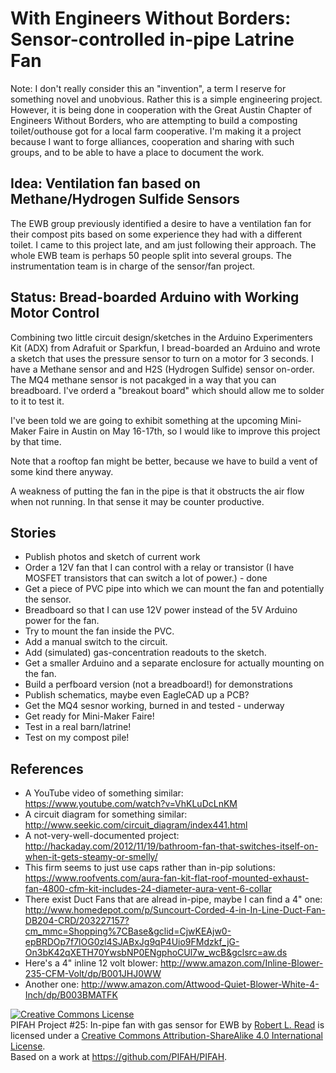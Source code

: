 # With Engineers Without Borders: Sensor-controlled in-pipe Latrine Fan

Note: I don't really consider this an "invention", a term I reserve for something novel and unobvious. Rather this is
a simple engineering project.  However, it is being done in cooperation with the Great Austin Chapter of Engineers Without Borders,
who are attempting to build a composting toilet/outhouse got for a local farm cooperative. I'm making it a project because
I want to forge alliances, cooperation and sharing with such groups, and to be able to have a place to document the work.

## Idea: Ventilation fan based on Methane/Hydrogen Sulfide Sensors

The EWB group previously identified a desire to have a ventilation fan for their compost pits based on some experience
they had with a different toilet. I came to this project late, and am just following their approach. The whole EWB team
is perhaps 50 people split into several groups. The instrumentation team is in charge of the sensor/fan project.

## Status: Bread-boarded Arduino with Working Motor Control

Combining two little circuit design/sketches in the Arduino Experimenters Kit (ADX) from Adrafuit or Sparkfun, I bread-boarded
an Arduino and wrote a sketch that uses the pressure sensor to turn on a motor for 3 seconds.  I have a Methane sensor and
and H2S (Hydrogen Sulfide) sensor on-order.  The MQ4 methane sensor is not pacakged in a way that you can breadboard.
I've orderd a "breakout board" which should allow me to solder to it to test it.

I've been told we are going to exhibit something at the upcoming Mini-Maker Faire in Austin on May 16-17th, so I would
like to improve this project by that time.

Note that a rooftop fan might be better, because we have to build a vent of some kind there anyway.

A weakness of putting the fan in the pipe is that it obstructs the air flow when not running.  In that sense it may be counter productive.

## Stories

* Publish photos and sketch of current work
* Order a 12V fan that I can control with a relay or transistor (I have MOSFET transistors that can switch a lot of power.) - done
* Get a piece of PVC pipe into which we can mount the fan and potentially the sensor.
* Breadboard so that I can use 12V power instead of the 5V Arduino power for the fan.
* Try to mount the fan inside the PVC.
* Add a manual switch to the circuit.
* Add (simulated) gas-concentration readouts to the sketch.
* Get a smaller Arduino and a separate enclosure for actually mounting on the fan.
* Build a perfboard version (not a breadboard!) for demonstrations
* Publish schematics, maybe even EagleCAD up a PCB?
* Get the MQ4 sesnor working, burned in and tested - underway
* Get ready for Mini-Maker Faire!
* Test in a real barn/latrine!
* Test on my compost pile!

## References

* A YouTube video of something similar: https://www.youtube.com/watch?v=VhKLuDcLnKM
* A circuit diagram for something similar: http://www.seekic.com/circuit_diagram/index441.html
* A not-very-well-documented project: http://hackaday.com/2012/11/19/bathroom-fan-that-switches-itself-on-when-it-gets-steamy-or-smelly/
* This firm seems to just use caps rather than in-pip solutions: https://www.roofvents.com/aura-fan-kit-flat-roof-mounted-exhaust-fan-4800-cfm-kit-includes-24-diameter-aura-vent-6-collar
* There exist Duct Fans that are alread in-pipe, maybe I can find a 4" one: http://www.homedepot.com/p/Suncourt-Corded-4-in-In-Line-Duct-Fan-DB204-CRD/203227157?cm_mmc=Shopping%7CBase&gclid=CjwKEAjw0-epBRDOp7f7lOG0zl4SJABxJg9qP4Uio9FMdzkf_jG-On3bK42qXETH70YwsbNP0ENgphoCUl7w_wcB&gclsrc=aw.ds
* Here's a 4" inline 12 volt blower: http://www.amazon.com/Inline-Blower-235-CFM-Volt/dp/B001JHJ0WW
* Another one: http://www.amazon.com/Attwood-Quiet-Blower-White-4-Inch/dp/B003BMATFK



<a rel="license" href="http://creativecommons.org/licenses/by-sa/4.0/"><img alt="Creative Commons License" style="border-width:0" src="https://i.creativecommons.org/l/by-sa/4.0/88x31.png" /></a><br /><span xmlns:dct="http://purl.org/dc/terms/" href="http://purl.org/dc/dcmitype/Text" property="dct:title" rel="dct:type">PIFAH Project #25:  In-pipe fan with gas sensor for EWB</span> by <a xmlns:cc="http://creativecommons.org/ns#" href="https://github.com/PIFAH/PIFAH" property="cc:attributionName" rel="cc:attributionURL">Robert L. Read</a> is licensed under a <a rel="license" href="http://creativecommons.org/licenses/by-sa/4.0/">Creative Commons Attribution-ShareAlike 4.0 International License</a>.<br />Based on a work at <a xmlns:dct="http://purl.org/dc/terms/" href="https://github.com/PIFAH/PIFAH" rel="dct:source">https://github.com/PIFAH/PIFAH</a>. 
